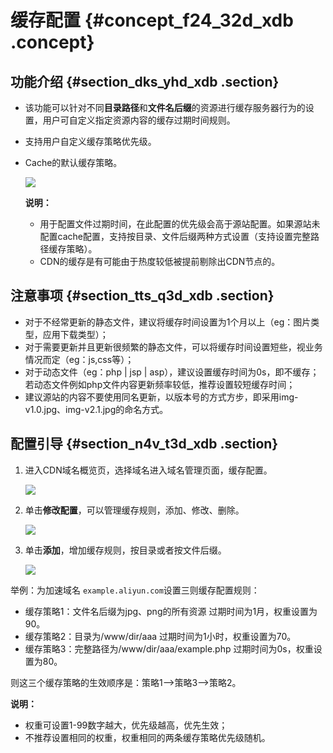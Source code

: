 # 缓存配置 {#concept_f24_32d_xdb .concept}

## 功能介绍 {#section_dks_yhd_xdb .section}

-   该功能可以针对不同**目录路径**和**文件名后缀**的资源进行缓存服务器行为的设置，用户可自定义指定资源内容的缓存过期时间规则。
-   支持用户自定义缓存策略优先级。
-   Cache的默认缓存策略。

    ![](http://static-aliyun-doc.oss-cn-hangzhou.aliyuncs.com/assets/img/5147/3383_zh-CN.png)

    **说明：** 

    -   用于配置文件过期时间，在此配置的优先级会高于源站配置。如果源站未配置cache配置，支持按目录、文件后缀两种方式设置（支持设置完整路径缓存策略）。
    -   CDN的缓存是有可能由于热度较低被提前剔除出CDN节点的。

## 注意事项 {#section_tts_q3d_xdb .section}

-   对于不经常更新的静态文件，建议将缓存时间设置为1个月以上（eg：图片类型，应用下载类型）；
-   对于需要更新并且更新很频繁的静态文件，可以将缓存时间设置短些，视业务情况而定（eg：js,css等）；
-   对于动态文件（eg：php | jsp | asp），建议设置缓存时间为0s，即不缓存；若动态文件例如php文件内容更新频率较低，推荐设置较短缓存时间；
-   建议源站的内容不要使用同名更新，以版本号的方式方步，即采用img-v1.0.jpg、img-v2.1.jpg的命名方式。

## 配置引导 {#section_n4v_t3d_xdb .section}

1.  进入CDN域名概览页，选择域名进入域名管理页面，缓存配置。

    ![](http://static-aliyun-doc.oss-cn-hangzhou.aliyuncs.com/assets/img/5147/3384_zh-CN.png)

2.  单击**修改配置**，可以管理缓存规则，添加、修改、删除。

    ![](http://static-aliyun-doc.oss-cn-hangzhou.aliyuncs.com/assets/img/5147/3385_zh-CN.png)

3.  单击**添加**，增加缓存规则，按目录或者按文件后缀。

    ![](http://static-aliyun-doc.oss-cn-hangzhou.aliyuncs.com/assets/img/5147/3387_zh-CN.png)


举例：为加速域名 `example.aliyun.com`设置三则缓存配置规则：

-   缓存策略1：文件名后缀为jpg、png的所有资源 过期时间为1月，权重设置为90。
-   缓存策略2：目录为/www/dir/aaa 过期时间为1小时，权重设置为70。
-   缓存策略3：完整路径为/www/dir/aaa/example.php 过期时间为0s，权重设置为80。

则这三个缓存策略的生效顺序是：策略1—\>策略3—\>策略2。

**说明：** 

-   权重可设置1-99数字越大，优先级越高，优先生效；
-   不推荐设置相同的权重，权重相同的两条缓存策略优先级随机。

